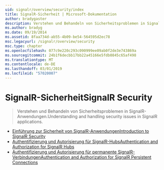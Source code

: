 ```yaml
---
uid: signalr/overview/security/index
title: SignalR-Sicherheit | Microsoft-Dokumentation
author: bradygaster
description: Verstehen und Behandeln von Sicherheitsproblemen in SignalR-Anwendungen.
ms.author: bradyg
ms.date: 09/19/2014
ms.assetid: 8faa734d-ab55-4b09-be54-564595d2ec78
msc.legacyurl: /signalr/overview/security
msc.type: chapter
ms.openlocfilehash: 077c9e220c293c090999ee09ab0f2de3e743869a
ms.sourcegitcommit: 24b1f6decbb17bb22a45166e5fdb0845c65af498
ms.translationtype: MT
ms.contentlocale: de-DE
ms.lasthandoff: 03/01/2019
ms.locfileid: "57020007"
---
```

<a name="signalr-security"></a><span data-ttu-id="292e1-103">SignalR-Sicherheit</span><span class="sxs-lookup"><span data-stu-id="292e1-103">SignalR Security</span></span>
====================
> <span data-ttu-id="292e1-104">Verstehen und Behandeln von Sicherheitsproblemen in SignalR-Anwendungen.</span><span class="sxs-lookup"><span data-stu-id="292e1-104">Understanding and handling security issues in SignalR applications.</span></span>


- [<span data-ttu-id="292e1-105">Einführung zur Sicherheit von SignalR-Anwendungen</span><span class="sxs-lookup"><span data-stu-id="292e1-105">Introduction to SignalR Security</span></span>](introduction-to-security.md)
- [<span data-ttu-id="292e1-106">Authentifizierung und Autorisierung für SignalR-Hubs</span><span class="sxs-lookup"><span data-stu-id="292e1-106">Authentication and Authorization for SignalR Hubs</span></span>](hub-authorization.md)
- [<span data-ttu-id="292e1-107">Authentifizierung und Autorisierung für permanente SignalR-Verbindungen</span><span class="sxs-lookup"><span data-stu-id="292e1-107">Authentication and Authorization for SignalR Persistent Connections</span></span>](persistent-connection-authorization.md)

